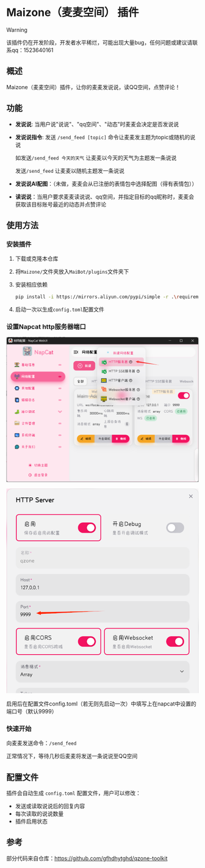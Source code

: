 # Maizone（麦麦空间） 插件

> [!WARNING]
>
> 该插件仍在开发阶段，开发者水平稀烂，可能出现大量bug，任何问题或建议请联系qq：1523640161



## 概述
Maizone（麦麦空间）插件，让你的麦麦发说说，读QQ空间，点赞评论！

## 功能
- **发说说**: 当用户说"说说"、"qq空间"、"动态"时麦麦会决定是否发说说

- **发说说指令**: 发送 `/send_feed [topic]` 命令让麦麦发主题为topic或随机的说说

  如发送`/send_feed 今天的天气` 让麦麦以今天的天气为主题发一条说说

  发送`/send_feed` 让麦麦以随机主题发一条说说

- **发说说AI配图**：（未做，麦麦会从已注册的表情包中选择配图（得有表情包））

- **读说说**：当用户要求麦麦读说说、qq空间，并指定目标的qq昵称时，麦麦会获取该目标账号最近的动态并点赞评论

## 使用方法
### 安装插件

1. 下载或克隆本仓库

2. 将`Maizone/`文件夹放入`MaiBot/plugins`文件夹下

3. 安装相应依赖

   ```bash
   pip install -i https://mirrors.aliyun.com/pypi/simple -r .\requirements.txt --upgrade
   ```

   

4. 启动一次以生成`config.toml`配置文件

### 设置Napcat http服务器端口

![](napcat1.png)

![](napcat2.png)

启用后在配置文件config.toml（若无则先启动一次）中填写上在napcat中设置的端口号（默认9999）

### 快速开始
向麦麦发送命令：`/send_feed` 

正常情况下，等待几秒后麦麦将发送一条说说至QQ空间

## 配置文件
插件会自动生成 `config.toml` 配置文件，用户可以修改：
- 发送或读取说说后的回复内容
- 每次读取的说说数量
- 插件启用状态

## 参考

部分代码来自仓库：https://github.com/gfhdhytghd/qzone-toolkit
